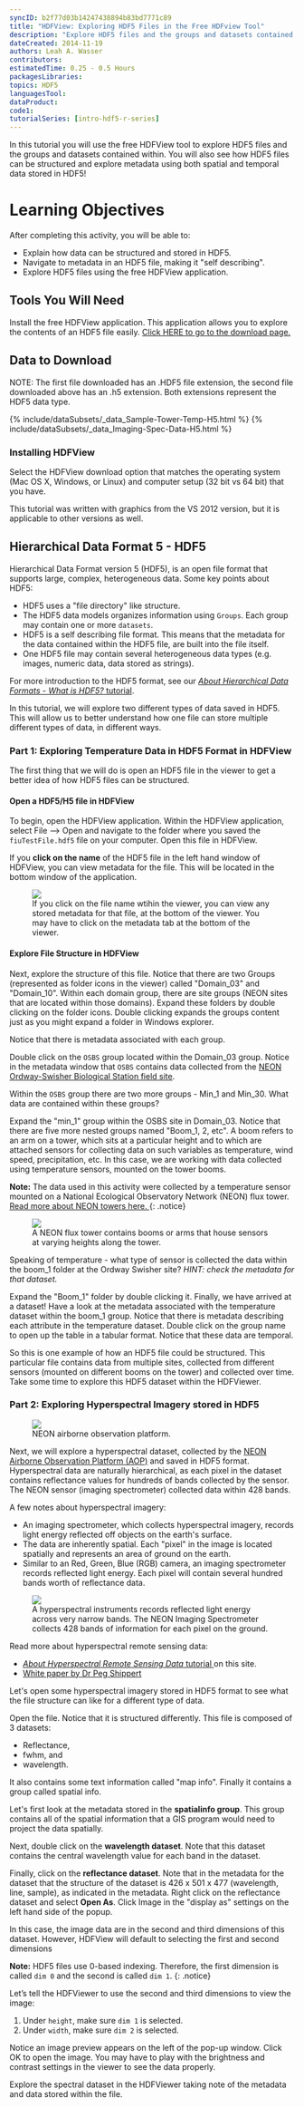 ```yaml
---
syncID: b2f77d03b14247438894b83bd7771c89
title: "HDFView: Exploring HDF5 Files in the Free HDFview Tool"
description: "Explore HDF5 files and the groups and datasets contained within, using the free HDFview tool. See how HDF5 files can be structured and explore metadata. Explore both spatial and temporal data stored in HDF5!"
dateCreated: 2014-11-19
authors: Leah A. Wasser
contributors:
estimatedTime: 0.25 - 0.5 Hours
packagesLibraries:
topics: HDF5
languagesTool:
dataProduct:
code1:
tutorialSeries: [intro-hdf5-r-series]
---
```


In this tutorial you will use the free HDFView tool to explore HDF5 files and 
the groups and datasets contained within. You will also see how HDF5 files can 
be structured and explore metadata using both spatial and temporal data stored 
in HDF5!

<div id="objectives" markdown="1">

# Learning Objectives

After completing this activity, you will be able to:

* Explain how data can be structured and stored in HDF5.
* Navigate to metadata in an HDF5 file, making it "self describing".
* Explore HDF5 files using the free HDFView application. 


## Tools You Will Need

Install the free HDFView application. This application allows you to explore 
the contents of an HDF5 file easily. 
<a href="http://www.hdfgroup.org/products/java/release/download.html" target="_blank">Click HERE to go to the download page. </a>

## Data to Download
NOTE: The first file downloaded has an .HDF5 file extension, the second file 
downloaded above has an .h5 extension. Both extensions represent the HDF5 data 
type.

{% include/dataSubsets/_data_Sample-Tower-Temp-H5.html %}
{% include/dataSubsets/_data_Imaging-Spec-Data-H5.html %}

</div>

### Installing HDFView

Select the HDFView download option that matches the operating system 
(Mac OS X, Windows, or Linux) and computer setup (32 bit vs 64 bit) that you have. 

This tutorial was written with graphics from the VS 2012 version, but it is 
applicable to other versions as well. 


## Hierarchical Data Format 5 - HDF5

Hierarchical Data Format version 5 (HDF5), is an open file format that supports 
large, complex, heterogeneous data. Some key points about HDF5:

* HDF5 uses a "file directory" like structure. 
* The HDF5 data models organizes information using `Groups`. Each group may contain one or more `datasets`.
* HDF5 is a self describing file format. This means that the metadata for the 
data contained within the HDF5 file, are built into the file itself.
* One HDF5 file may contain several heterogeneous data types (e.g. images, 
numeric data, data stored as strings). 

For more introduction to the HDF5 format, see our <a href="{{ site.baseurl}}/HDF5/About" target="_blank"> *About Hierarchical Data Formats - What is HDF5?* tutorial</a>.

In this tutorial, we will explore two different types of data saved in HDF5. 
This will allow us to better understand how one file can store multiple different 
types of data, in different ways.

### Part 1: Exploring Temperature Data in HDF5 Format in HDFView

The first thing that we will do is open an HDF5 file in the viewer to get a
 better idea of how HDF5 files can be structured.

#### Open a HDF5/H5 file in HDFView

To begin, open the HDFView application.
Within the HDFView application, select File --> Open and navigate to the folder 
where you saved the `fiuTestFile.hdf5` file on your computer. Open this file in 
HDFView.

If you **click on the name** of the HDF5 file in the left hand window of HDFView, 
you can view metadata for the file. This will be located in the bottom window of 
the application.

<figure>
    <a href="{{ site.baseurl }}/images/HDf5/OpenFIU.png">
    <img src="{{ site.baseurl }}/images/HDf5/OpenFIU.png"></a>
    <figcaption>If you click on the file name wtihin the viewer, you can view 
    any stored metadata for that file, at the bottom of the viewer. You may have 
    to click on the metadata tab at the bottom of the viewer.</figcaption>
</figure>


#### Explore File Structure in HDFView

Next, explore the structure of this file. Notice that there are two Groups 
(represented as folder icons in the viewer) called "Domain_03" and "Domain_10". 
Within each domain group, there are site groups (NEON sites that are located within 
those domains). Expand these folders by double clicking on the folder icons. 
Double clicking expands the groups content just as you might expand a folder 
in Windows explorer.

Notice that there is metadata associated with each group.

Double click on the `OSBS` group located within the Domain_03 group. Notice in 
the metadata window that `OSBS` contains data collected from the 
<a href="http://neonscience.org/science-design/field-sites/ordway-swisher-biological-station" target="_blank">NEON Ordway-Swisher Biological Station field site</a>.

Within the `OSBS` group there are two more groups - Min_1 and Min_30. What data 
are contained within these groups? 

Expand the "min_1" group within the OSBS site in Domain_03. Notice that there 
are five more nested groups named "Boom_1, 2, etc". A boom refers to an arm on a 
tower, which sits at a particular height and to which are attached sensors for 
collecting data on such variables as temperature, wind speed, precipitation, 
etc. In this case, we are working with data collected using temperature sensors, 
mounted on the tower booms.

<i class="fa fa-star"></i> **Note:** The data used in this activity were collected 
by a temperature sensor mounted on a National Ecological Observatory Network (NEON) flux tower. 
<a href="http://neonscience.org/science-design/collection-methods/flux-tower-measurements" target="_blank"> Read more about NEON towers here. </a>
{: .notice}

<figure>
    <a href="{{ site.baseurl }}/images/NEONtower.png">
    <img src="{{ site.baseurl }}/images/NEONtower.png"></a>
    <figcaption>A NEON flux tower contains booms or arms that house sensors at varying heights along the tower.</figcaption>
</figure>

Speaking of temperature - what type of sensor is collected the data within the 
boom_1 folder at the Ordway Swisher site? *HINT: check the metadata for that dataset.*


Expand the "Boom_1" folder by double clicking it. Finally, we have arrived at 
a dataset! Have a look at the metadata associated with the temperature dataset 
within the boom_1 group. Notice that there is metadata describing each attribute 
in the temperature dataset. 
Double click on the group name to open up the table in a tabular format. Notice 
that these data are temporal.

So this is one example of how an HDF5 file could be structured. This particular 
file contains data from multiple sites, collected from different sensors (mounted 
on different booms on the tower) and collected over time. Take some time to 
explore this HDF5 dataset within the HDFViewer. 


### Part 2: Exploring Hyperspectral Imagery stored in HDF5

<figure>
    <a href="{{ site.baseurl }}/images/aop_0.jpg"><img src="{{ site.baseurl }}/images/aop_0.jpg"></a>
    <figcaption>NEON airborne observation platform.</figcaption>
</figure>

Next, we will explore a hyperspectral dataset, collected by the 
<a href="http://neonscience.org/science-design/collection-methods/airborne-remote-sensing" target="_blank">
NEON Airborne Observation Platform (AOP)</a> and saved in HDF5 format. Hyperspectral 
data are naturally hierarchical, as each pixel in the dataset contains reflectance 
values for hundreds of bands collected by the sensor. The NEON sensor 
(imaging spectrometer) collected data within 428 bands.

A few notes about hyperspectral imagery:

* An imaging spectrometer, which collects hyperspectral imagery, records light 
energy reflected off objects on the earth's surface.
* The data are inherently spatial. Each "pixel" in the image is located spatially 
and represents an area of ground on the earth.
* Similar to an Red, Green, Blue (RGB) camera, an imaging spectrometer records 
reflected light energy. Each pixel will contain several hundred bands worth of 
reflectance data.

<figure>
    <a href="{{ site.baseurl }}/images/LandsatVsHyper-01.png">
    <img src="{{ site.baseurl }}/images/LandsatVsHyper-01.png"></a>
    <figcaption>A hyperspectral instruments records reflected light energy across 
    very narrow bands. The NEON Imaging Spectrometer collects 428 bands of 
    information for each pixel on the ground.</figcaption>
</figure>

Read more about hyperspectral remote sensing data:

* <a href="{{ site.baseurl }}/HDF5/About-Hyperspectral-Remote-Sensing-Data/" target="_blank"> *About Hyperspectral Remote Sensing Data* tutorial </a> on this site. 
* <a href="http://spacejournal.ohio.edu/pdf/shippert.pdf" target="_blank">White paper by Dr Peg Shippert</a>


Let's open some hyperspectral imagery stored in HDF5 format to see what the file 
structure can like for a different type of data.

Open the file. Notice that it is structured differently. This file is composed 
of 3 datasets: 

* Reflectance, 
* fwhm, and 
* wavelength. 

It also contains some text information called "map info". Finally it contains a 
group called spatial info.

Let's first look at the metadata stored in the **spatialinfo group**. This group 
contains all of the spatial information that a GIS program would need to project 
the data spatially.

Next, double click on the **wavelength dataset**. Note that this dataset contains 
the central wavelength value for each band in the dataset. 

Finally, click on the **reflectance dataset**. Note that in the metadata for the 
dataset that the structure of the dataset is 426 x 501 x 477 (wavelength, line, 
sample), as indicated in the metadata. Right click on the reflectance dataset 
and select **Open As**. Click Image in the "display as" settings on the left hand 
side of the popup. 

In this case, the image data are in the second and third dimensions of this 
dataset. However, HDFView will default to selecting the first and second dimensions 

<i class="fa fa-star"></i> **Note:** HDF5 files use 0-based indexing. Therefore, 
the first dimension is called `dim 0` and the second is called `dim 1`. 
{: .notice}

Let’s tell the HDFViewer to use the second and third dimensions to view the image: 

1.  Under `height`, make sure `dim 1` is selected.
1.  Under `width`, make sure `dim 2` is selected.  

Notice an image preview appears on the left of the pop-up window. Click OK to open 
the image. You may have to play with the brightness and contrast settings in the 
viewer to see the data properly. 

Explore the spectral dataset in the HDFViewer taking note of the metadata and 
data stored within the file.


